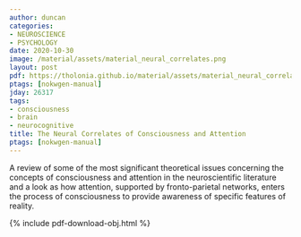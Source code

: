 ```yaml
---
author: duncan
categories:
- NEUROSCIENCE
- PSYCHOLOGY
date: 2020-10-30
image: /material/assets/material_neural_correlates.png
layout: post
pdf: https://tholonia.github.io/material/assets/material_neural_correlates.pdf
ptags: [nokwgen-manual]
jday: 26317
tags:
- consciousness
- brain
- neurocognitive
title: The Neural Correlates of Consciousness and Attention
ptags: [nokwgen-manual]
---
```


A review of some of the most significant theoretical issues concerning the concepts of consciousness and attention in the neuroscientific literature and a look as how attention, supported by fronto-parietal networks, enters the process of consciousness to provide awareness of specific features of reality.

<!--more-->

{% include pdf-download-obj.html %}
